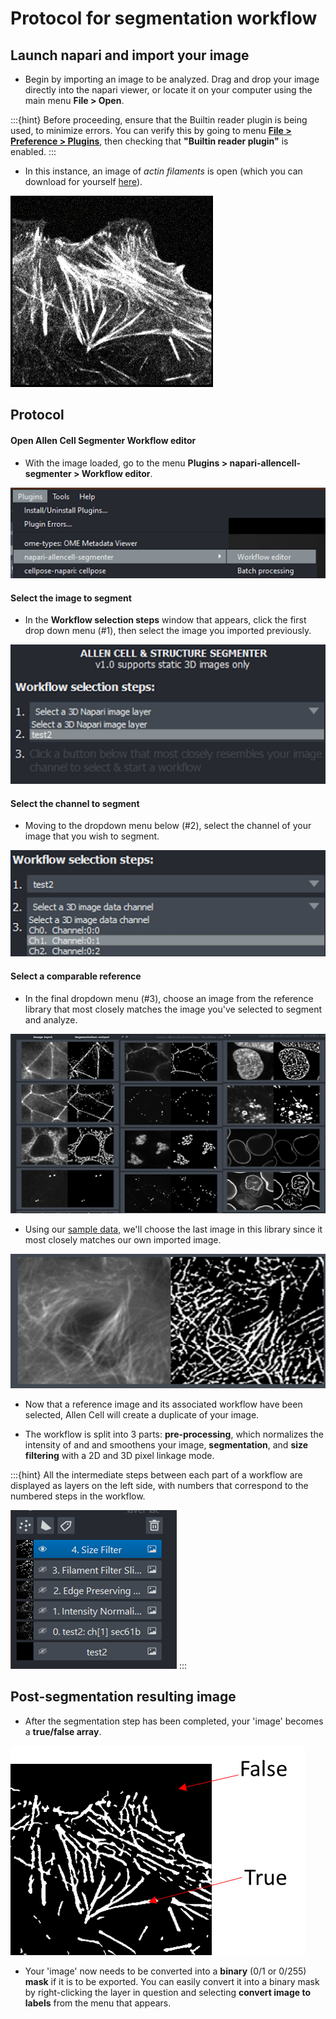 # Protocol for segmentation workflow

## Launch napari and import your image

- Begin by importing an image to be analyzed. Drag and drop your image directly into the napari viewer, or locate it on your computer using the main menu **File > Open**. 

:::{hint}
Before proceeding, ensure that the Builtin reader plugin is being used, to minimize errors. You can verify this by going to menu [**File > Preference > Plugins**](images/preferences-plugin.png), then checking that **"Builtin reader plugin"** is enabled. 
:::
<!-- I am not sure exactly what the previous hint means.  I could not find a "Builtin ready plugin."  I found "get_reader." -->

- In this instance, an image of *actin filaments* is open (which you can download for yourself [here](https://github.com/chanzuckerberg/napari-segmentation-workshop/raw/main/content/workflow/images/Allen-Cell-Segmenter-Sample-Data.tif)). 

![Sample data of actin filaments](images/allencell-2.png)

## Protocol

#### Open Allen Cell Segmenter Workflow editor

- With the image loaded, go to the menu **Plugins > napari-allencell-segmenter > Workflow editor**. 

![Workflow editor for Allen Cell Segmenter in napari viewer](images/allencell-3.png)

#### Select the image to segment

- In the **Workflow selection steps** window that appears, click the first drop down menu (#1), then select the image you imported previously. 

![Workflow editor image selection](images/allencell-4.png)

#### Select the channel to segment

- Moving to the dropdown menu below (#2), select the channel of your image that you wish to segment. 

![Workflow editor channel selection](images/allencell-5.png)

#### Select a comparable reference 

- In the final dropdown menu (#3), choose an image from the reference library that most closely matches the image you've selected to segment and analyze.

![Reference library of images in Allen Cell Segmenter](images/allencell-6.png)

- Using our [sample data](https://github.com/chanzuckerberg/napari-segmentation-workshop/raw/main/content/workflow/images/Allen-Cell-Segmenter-Sample-Data.tif), we'll choose the last image in this library since it most closely matches our own imported image. 

![Choosing a comparable image from the Allen Cell Segmenter reference library of images](images/allencell-7.png)

- Now that a reference image and its associated workflow have been selected, Allen Cell will create a duplicate of your image. 

- The workflow is split into 3 parts: **pre-processing**, which normalizes the intensity of and and smoothens your image, **segmentation**, and **size filtering** with a 2D and 3D pixel linkage mode. 

:::{hint}
All the intermediate steps between each part of a workflow are displayed as layers on the left side, with numbers that correspond to the numbered steps in the workflow.

![Intermediate steps of Allen Cell Segmenter as layers in napari viewer](images/allencell-8.png)
:::

## Post-segmentation resulting image

- After the segmentation step has been completed, your 'image' becomes a **true/false array**. 
 
![Intermediate steps of Allen Cell Segmenter as layers in napari viewer](images/allencell-9.png)

- Your 'image' now needs to be converted into a **binary** (0/1 or 0/255) **mask** if it is to be exported. You can easily convert it into a binary mask by right-clicking the layer in question and selecting **convert image to labels** from the menu that appears. 
